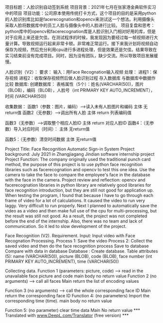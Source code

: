 项目标题：人脸识别自动签到系统
项目背景：2021年七月在张家港金典软件实习中的项目
项目功能：公司原本使用传统打卡方式，这个项目的目的是采用python的人脸识别库比如是facerecognation和opencv来测试这一个想法。利用摄像头采取人脸将数据库中的员工人脸与摄像头中的人脸进行比较。
项目复盘和思考：python库中的opencv和facerecognation库是人脸识别入门相对好用的库，但是对于应用上来还是欠佳。在测试程序的时候，我发现因为要经过每一帧视频进行大量计算。导致视频运行起来非常卡顿。非常难正常运行。接下来我计划将视频自动保存为视频，然后充分利用cpu进行多进程处理，但是效果还是欠佳。结果导致在实习结束前没有完成项目。同时，因为没有团队，缺少交流。所以导致项目发展缓慢。

人脸识别（V2）：
要求：
输入：用Face Recognation输入视频
处理：
进程1：保存视频
进程2：收取保存视频然后做人脸识别过程
存入数据库
与数据库中数据作比较
数据库:
创建数据库：
表格属性（5个）：姓名(VARCHAR(50))，图片（BLOB），编码（BLOB），人脸号（int PRIMARY KEY AUTO_INCREMENT），时间 (VARCHAR(50))

收集数据：
函数1（参数：图片，编码）-->读入未有人脸图片和编码
主体
无return值
函数2（无参数）-->调出所有人脸
主体
return 列表编码值

函数3（无参数）-->调取整个相应人脸ID
主体
return 对应人脸ID
函数4：（无参数）导入对应时间（时间）：
主体
无return值

函数5：（无参数）清空时间数据
主体
无return值


Project Title: Face Recognition Automatic Sign-in System
Project background: July 2021 in Zhangjiagang Jindian software internship project
Project Function: The company originally used the traditional punch card method, the purpose of this project is to use python face recognition libraries such as facerecognation and opencv to test this one idea. Use the camera to take the face to compare the employee's face in the database with the face in the camera.
Project review and reflection: opencv and facerecognation libraries in python library are relatively good libraries for face recognition introduction, but they are still not good for application up. When testing the program, I found that because I have to go through each frame of video for a lot of calculations. It caused the video to run very laggy. Very difficult to run properly. Next I planned to automatically save the video as a video and then make full use of the cpu for multi-processing, but the result was still not good. As a result, the project was not completed before the end of the internship. Also, there was no team and lack of communication. So it led to slow development of the project.

Face Recognition (V2).
Requirement.
Input: Input video with Face Recognation
Processing.
Process 1: Save the video
Process 2: Collect the saved video and then do the face recognition process
Save to database
Compare with data in database
Database :
Create database.
Table attributes (5): name (VARCHAR(50)), picture (BLOB), code (BLOB), face number (int PRIMARY KEY AUTO_INCREMENT), time (VARCHAR(50))

Collecting data.
Function 1 (parameters: picture, code) --> read in the unavailable face picture and code
main body
no return value
Function 2 (no arguments) --> call all faces
Main
return the list of encoding values

Function 3 (no arguments) --> call the whole corresponding face ID
Main
return the corresponding face ID
Function 4: (no parameters) Import the corresponding time (time).
main body
no return value

Function 5: (no parameter) clear time data
Main
No return value
*** Translated with www.DeepL.com/Translator (free version) ***









